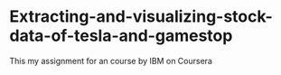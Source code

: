 # Extracting-and-visualizing-stock-data-of-tesla-and-gamestop
This my assignment for an course by IBM on Coursera
